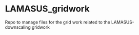 # LAMASUS_gridwork
Repo to manage files for the grid work related to the LAMASUS-downscaling gridwork
